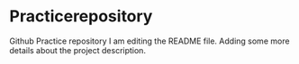# Practicerepository
Github Practice repository
I am editing the README file. Adding some more details about the project description.
